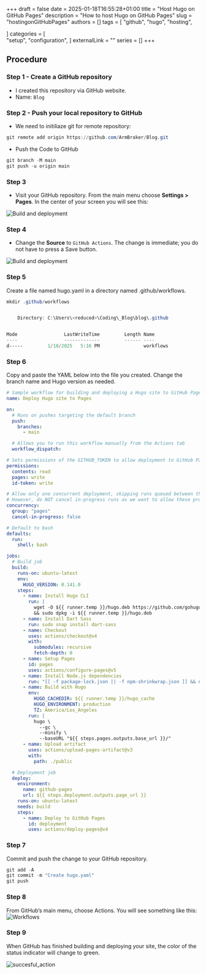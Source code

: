 +++ 
draft = false
date = 2025-01-18T16:55:28+01:00
title = "Host Hugo on GitHub Pages"
description = "How to host Hugo on GitHub Pages"
slug = "hostingonGitHubPages"
authors = []
tags = [
    "github",
    "hugo",
    "hosting",

]
categories = [    
    "setup",
    "configuration",
    ]
externalLink = ""
series = []
+++

## Procedure

### Step 1 - Create a GitHub repository

- I created this repository via GitHub website.
- Name: `Blog`

### Step 2 - Push your local repository to GitHub

- We need to initiliaze git for remote repository:

 ```powershell
 git remote add origin https://github.com/ArmBraker/Blog.git
 ```

- Push the Code to GitHub

```powershell
git branch -M main
git push -u origin main
```

### Step 3

- Visit your GitHub repository. From the main menu choose **Settings > Pages**. In the center of your screen you will see this:

![Build and deployment](https://gohugo.io/hosting-and-deployment/hosting-on-github/gh-pages-1.png)

### Step 4

- Change the **Source** to `GitHub Actions`. The change is immediate; you do not have to press a Save button.

![Build and deployment](https://gohugo.io/hosting-and-deployment/hosting-on-github/gh-pages-2.png)

### Step 5

Create a file named hugo.yaml in a directory named .github/workflows.

```powershell
mkdir .github/workflows


    Directory: C:\Users\<reduced>\Coding\_Blog\blog\.github


Mode                 LastWriteTime         Length Name
----                 -------------         ------ ----
d-----         1/18/2025   5:16 PM                workflows
```

### Step 6

Copy and paste the YAML below into the file you created. Change the branch name and Hugo version as needed.

```yaml
# Sample workflow for building and deploying a Hugo site to GitHub Pages
name: Deploy Hugo site to Pages

on:
  # Runs on pushes targeting the default branch
  push:
    branches:
      - main

  # Allows you to run this workflow manually from the Actions tab
  workflow_dispatch:

# Sets permissions of the GITHUB_TOKEN to allow deployment to GitHub Pages
permissions:
  contents: read
  pages: write
  id-token: write

# Allow only one concurrent deployment, skipping runs queued between the run in-progress and latest queued.
# However, do NOT cancel in-progress runs as we want to allow these production deployments to complete.
concurrency:
  group: "pages"
  cancel-in-progress: false

# Default to bash
defaults:
  run:
    shell: bash

jobs:
  # Build job
  build:
    runs-on: ubuntu-latest
    env:
      HUGO_VERSION: 0.141.0
    steps:
      - name: Install Hugo CLI
        run: |
          wget -O ${{ runner.temp }}/hugo.deb https://github.com/gohugoio/hugo/releases/download/v${HUGO_VERSION}/hugo_extended_${HUGO_VERSION}_linux-amd64.deb \
          && sudo dpkg -i ${{ runner.temp }}/hugo.deb
      - name: Install Dart Sass
        run: sudo snap install dart-sass
      - name: Checkout
        uses: actions/checkout@v4
        with:
          submodules: recursive
          fetch-depth: 0
      - name: Setup Pages
        id: pages
        uses: actions/configure-pages@v5
      - name: Install Node.js dependencies
        run: "[[ -f package-lock.json || -f npm-shrinkwrap.json ]] && npm ci || true"
      - name: Build with Hugo
        env:
          HUGO_CACHEDIR: ${{ runner.temp }}/hugo_cache
          HUGO_ENVIRONMENT: production
          TZ: America/Los_Angeles
        run: |
          hugo \
            --gc \
            --minify \
            --baseURL "${{ steps.pages.outputs.base_url }}/"
      - name: Upload artifact
        uses: actions/upload-pages-artifact@v3
        with:
          path: ./public

  # Deployment job
  deploy:
    environment:
      name: github-pages
      url: ${{ steps.deployment.outputs.page_url }}
    runs-on: ubuntu-latest
    needs: build
    steps:
      - name: Deploy to GitHub Pages
        id: deployment
        uses: actions/deploy-pages@v4
```

### Step 7

Commit and push the change to your GitHub repository.

```powershell
git add -A
git commit -m "Create hugo.yaml"
git push
```

### Step 8

From GitHub’s main menu, choose Actions. You will see something like this:
![Workflows](https://gohugo.io/hosting-and-deployment/hosting-on-github/gh-pages-3.png)

### Step 9

When GitHub has finished building and deploying your site, the color of the status indicator will change to green.

![succesful_action](/blog/images/successful_action.png)